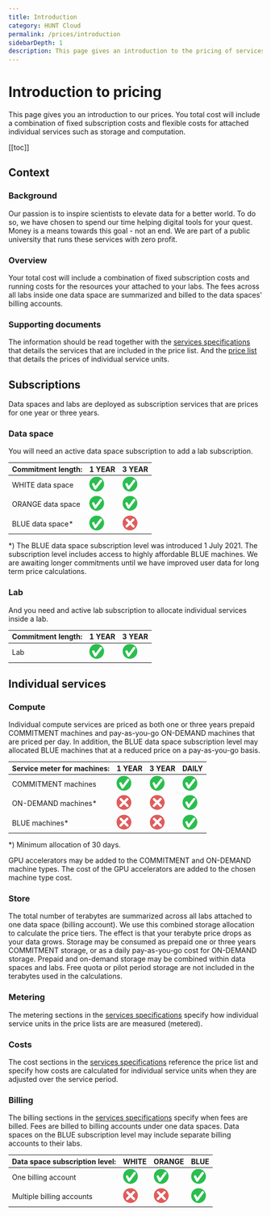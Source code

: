 ```yaml
---
title: Introduction
category: HUNT Cloud
permalink: /prices/introduction
sidebarDepth: 1
description: This page gives an introduction to the pricing of services in HUNT Cloud.
---
```


# Introduction to pricing

This page gives you an introduction to our prices. You total cost will include a combination of fixed subscription costs and flexible costs for attached individual services such as storage and computation.

[[toc]]

## Context


### Background 

Our passion is to inspire scientists to elevate data for a better world. To do so, we have chosen to spend our time helping digital tools for your quest. Money is a means towards this goal - not an end. We are part of a public university that runs these services with zero profit. 

### Overview

Your total cost will include a combination of fixed subscription costs and running costs for the resources your attached to your labs. The fees across all labs inside one data space are summarized and billed to the data spaces' billing accounts. 

### Supporting documents

The information should be read together with the [services specifications](/services/specifications) that details the services that are included in the price list. And the [price list](/prices/pricelist) that details the prices of individual service units.



## Subscriptions

Data spaces and labs are deployed as subscription services that are prices for one year or three years. 

### Data space

You will need an active data space subscription to add a lab subscription. 

| Commitment length: | 1 YEAR | 3 YEAR |
| ---- | ---- | ---- |
| WHITE data space | ![yes](./images/yes-30.png "yes") | ![yes](./images/yes-30.png "yes") |
| ORANGE data space | ![yes](./images/yes-30.png "yes") | ![yes](./images/yes-30.png "yes") |
| BLUE data space* | ![yes](./images/yes-30.png "yes") | ![no](./images/no-30.png "no") |

*) The BLUE data space subscription level was introduced 1 July 2021. The subscription level includes access to highly affordable BLUE machines. We are awaiting longer commitments until we have improved user data for long term price calculations.

### Lab

And you need and active lab subscription to allocate individual services inside a lab.

| Commitment length: | 1 YEAR | 3 YEAR |
| ---- | ---- | ---- |
| Lab | ![yes](./images/yes-30.png "yes") | ![yes](./images/yes-30.png "yes") |


## Individual services

### Compute

Individual compute services are priced as both one or three years prepaid COMMITMENT machines and pay-as-you-go ON-DEMAND machines that are priced per day. In addition, the BLUE data space subscription level may allocated BLUE machines that at a reduced price on a pay-as-you-go basis. 

| Service meter for machines: | 1 YEAR | 3 YEAR | DAILY |
| ---- | ---- | ---- | ---- | 
| COMMITMENT machines | ![yes](./images/yes-30.png "yes") | ![yes](./images/yes-30.png "yes") |  ![yes](./images/yes-30.png "yes") |
| ON-DEMAND machines* | ![no](./images/no-30.png "no") | ![no](./images/no-30.png "no") |  ![yes](./images/yes-30.png "yes") |
| BLUE machines* | ![no](./images/no-30.png "no") | ![no](./images/no-30.png "no") |  ![yes](./images/yes-30.png "yes") |

*) Minimum allocation of 30 days.

GPU accelerators may be added to the COMMITMENT and ON-DEMAND machine types. The cost of the GPU accelerators are added to the chosen machine type cost.

### Store

The total number of terabytes are summarized across all labs attached to one data space (billing account). We use this combined storage allocation to calculate the price tiers. The effect is that your terabyte price drops as your data grows. Storage may be consumed as prepaid one or three years COMMITMENT storage, or as a daily pay-as-you-go cost for ON-DEMAND storage. Prepaid and on-demand storage may be combined within data spaces and labs. Free quota or pilot period storage are not included in the terabytes used in the calculations.

### Metering

The metering sections in the [services specifications](/services/specifications) specify how individual service units in the price lists are are measured (metered).

### Costs

The cost sections in the [services specifications](/services/specifications) reference the price list and specify how costs are calculated for individual service units when they are adjusted over the service period.

### Billing 

The billing sections in the [services specifications](/services/specifications) specify when fees are billed. Fees are billed to billing accounts under one data spaces. Data spaces on the BLUE subscription level may include separate billing accounts to their labs.

| Data space subscription level: | WHITE | ORANGE | BLUE |
| ---- | ---- | ---- | ---- |
| One billing account | ![yes](./images/yes-30.png "yes") | ![yes](./images/yes-30.png "yes") |  ![yes](./images/yes-30.png "yes") |
| Multiple billing accounts | ![no](./images/no-30.png "no") | ![no](./images/no-30.png "no") |  ![yes](./images/yes-30.png "yes") |


